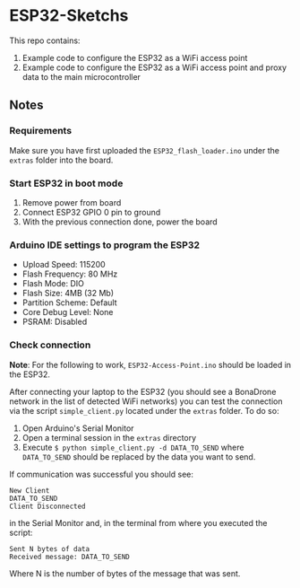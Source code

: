 # ESP32-Sketchs
This repo contains:

1. Example code to configure the ESP32 as a WiFi access point
2. Example code to configure the ESP32 as a WiFi access point and proxy data to the main microcontroller
## Notes

### Requirements

Make sure you have first uploaded the `ESP32_flash_loader.ino` under the `extras` folder into the board.

### Start ESP32 in boot mode

1. Remove power from board
2. Connect ESP32 GPIO 0 pin to ground
3. With the previous connection done, power the board

### Arduino IDE settings to program the ESP32

* Upload Speed: 115200
* Flash Frequency: 80 MHz
* Flash Mode: DIO
* Flash Size: 4MB (32 Mb)
* Partition Scheme: Default
* Core Debug Level: None
* PSRAM: Disabled

### Check connection

**Note**: For the following to work, `ESP32-Access-Point.ino` should be loaded in the ESP32.

After connecting your laptop to the ESP32 (you should see a BonaDrone network in the list of detected WiFi networks) you can test the connection via the script `simple_client.py` located under the `extras` folder. To do so:

1. Open Arduino's Serial Monitor
2. Open a terminal session in the `extras` directory
3. Execute `$ python simple_client.py -d DATA_TO_SEND` where `DATA_TO_SEND` should be replaced by the data you want to send.

If communication was successful you should see:
```
New Client
DATA_TO_SEND
Client Disconnected
```
in the Serial Monitor and, in the terminal from where you executed the script:
```
Sent N bytes of data
Received message: DATA_TO_SEND
```
Where N is the number of bytes of the message that was sent.
